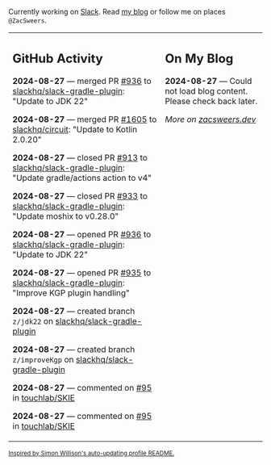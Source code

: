 Currently working on [Slack](https://slack.com/). Read [my blog](https://zacsweers.dev/) or follow me on places `@ZacSweers`.

<table><tr><td valign="top" width="60%">

## GitHub Activity
<!-- githubActivity starts -->
**2024-08-27** — merged PR [#936](https://github.com/slackhq/slack-gradle-plugin/pull/936) to [slackhq/slack-gradle-plugin](https://github.com/slackhq/slack-gradle-plugin): "Update to JDK 22"

**2024-08-27** — merged PR [#1605](https://github.com/slackhq/circuit/pull/1605) to [slackhq/circuit](https://github.com/slackhq/circuit): "Update to Kotlin 2.0.20"

**2024-08-27** — closed PR [#913](https://github.com/slackhq/slack-gradle-plugin/pull/913) to [slackhq/slack-gradle-plugin](https://github.com/slackhq/slack-gradle-plugin): "Update gradle/actions action to v4"

**2024-08-27** — closed PR [#933](https://github.com/slackhq/slack-gradle-plugin/pull/933) to [slackhq/slack-gradle-plugin](https://github.com/slackhq/slack-gradle-plugin): "Update moshix to v0.28.0"

**2024-08-27** — opened PR [#936](https://github.com/slackhq/slack-gradle-plugin/pull/936) to [slackhq/slack-gradle-plugin](https://github.com/slackhq/slack-gradle-plugin): "Update to JDK 22"

**2024-08-27** — opened PR [#935](https://github.com/slackhq/slack-gradle-plugin/pull/935) to [slackhq/slack-gradle-plugin](https://github.com/slackhq/slack-gradle-plugin): "Improve KGP plugin handling"

**2024-08-27** — created branch `z/jdk22` on [slackhq/slack-gradle-plugin](https://github.com/slackhq/slack-gradle-plugin)

**2024-08-27** — created branch `z/improveKgp` on [slackhq/slack-gradle-plugin](https://github.com/slackhq/slack-gradle-plugin)

**2024-08-27** — commented on [#95](https://github.com/touchlab/SKIE/issues/95#issuecomment-2313348035) in [touchlab/SKIE](https://github.com/touchlab/SKIE)

**2024-08-27** — commented on [#95](https://github.com/touchlab/SKIE/issues/95#issuecomment-2313301398) in [touchlab/SKIE](https://github.com/touchlab/SKIE)
<!-- githubActivity ends -->
</td><td valign="top" width="40%">

## On My Blog
<!-- blog starts -->
**2024-08-27** — Could not load blog content. Please check back later.
<!-- blog ends -->
_More on [zacsweers.dev](https://zacsweers.dev/)_
</td></tr></table>

<sub><a href="https://simonwillison.net/2020/Jul/10/self-updating-profile-readme/">Inspired by Simon Willison's auto-updating profile README.</a></sub>